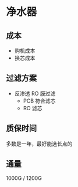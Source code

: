 # 净水器

## 成本

- 购机成本
- 换芯成本

## 过滤方案

- 反渗透 RO 膜过滤
  - PCB 符合滤芯
  - RO 滤芯

## 质保时间

多数是一年，最好能选长点的

## 通量

1000G / 1200G
